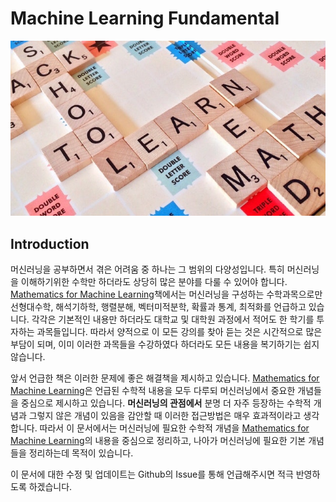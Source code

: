 # Machine Learning Fundamental

<div align=center>
<img src="assets/cover.jpg"/>
</div>



## Introduction

머신러닝을 공부하면서 겪은 어려움 중 하나는 그 범위의 다양성입니다. 특히 머신러닝을 이해하기위한 수학만 하더라도 상당히 많은 분야를 다룰 수 있어야 합니다. [Mathematics for Machine Learning](https://mml-book.github.io/)책에서는 머신러닝을 구성하는 수학과목으로만 선형대수학, 해석기하학, 행렬분해, 벡터미적분학, 확률과 통계, 최적화를 언급하고 있습니다. 각각은 기본적인 내용만 하더라도 대학교 및 대학원 과정에서 적어도 한 학기를 투자하는 과목들입니다. 따라서 양적으로 이 모든 강의를 찾아 듣는 것은 시간적으로 많은 부담이 되며, 이미 이러한 과목들을 수강하였다 하더라도 모든 내용을 복기하기는 쉽지 않습니다.

앞서 언급한 책은 이러한 문제에 좋은 해결책을 제시하고 있습니다. [Mathematics for Machine Learning](https://mml-book.github.io/)은 언급된 수학적 내용을 모두 다루되 머신러닝에서 중요한 개념들을 중심으로 제시하고 있습니다. **머신러닝의 관점에서** 분명 더 자주 등장하는 수학적 개념과 그렇지 않은 개념이 있음을 감안할 때 이러한 접근방법은 매우 효과적이라고 생각합니다. 따라서 이 문서에서는 머신러닝에 필요한 수학적 개념을 [Mathematics for Machine Learning](https://mml-book.github.io/)의 내용을 중심으로 정리하고, 나아가 머신러닝에 필요한 기본 개념들을 정리하는데 목적이 있습니다.

이 문서에 대한 수정 및 업데이트는 Github의 Issue를 통해 언급해주시면 적극 반영하도록 하겠습니다.
